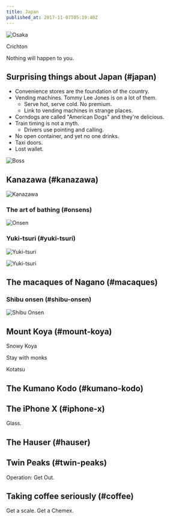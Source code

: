 ```yaml
---
title: Japan
published_at: 2017-11-07T05:19:48Z
---
```


![Osaka](/assets/passages/002-japan/osaka@2x.jpg)

Crichton

Nothing will happen to you.

## Surprising things about Japan (#japan)

* Convenience stores are the foundation of the country.
* Vending machines. Tommy Lee Jones is on a lot of them.
    * Serve hot, serve cold. No premium.
    * Link to vending machines in strange places.
* Corndogs are called "American Dogs" and they're delicious.
* Train timing is not a myth.
    * Drivers use pointing and calling.
* No open container, and yet no one drinks.
* Taxi doors.
* Lost wallet.

![Boss](/assets/passages/002-japan/boss@2x.jpg)

## Kanazawa (#kanazawa)

![Kanazawa](/assets/passages/002-japan/kanazawa@2x.jpg)

### The art of bathing (#onsens)

![Onsen](/assets/passages/002-japan/onsen@2x.jpg)

### Yuki-tsuri (#yuki-tsuri)

![Yuki-tsuri](/assets/passages/002-japan/yuki-tsuri-1@2x.jpg)

![Yuki-tsuri](/assets/passages/002-japan/yuki-tsuri-2@2x.jpg)

## The macaques of Nagano (#macaques)

### Shibu onsen (#shibu-onsen)

![Shibu Onsen](/assets/passages/002-japan/shibu-onsen@2x.jpg)

## Mount Koya (#mount-koya)

Snowy Koya

Stay with monks

Kotatsu

## The Kumano Kodo (#kumano-kodo)

## The iPhone X (#iphone-x)

Glass.

## The Hauser (#hauser)

## Twin Peaks (#twin-peaks)

Operation: Get Out.

## Taking coffee seriously (#coffee)

Get a scale. Get a Chemex.
